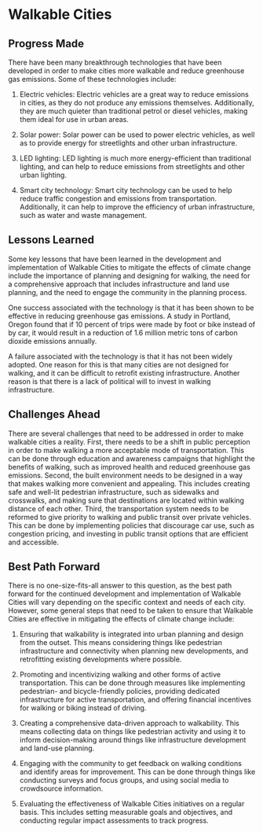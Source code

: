 # Walkable Cities

## Progress Made

There have been many breakthrough technologies that have been developed in order to make cities more walkable and reduce greenhouse gas emissions. Some of these technologies include:

1. Electric vehicles: Electric vehicles are a great way to reduce emissions in cities, as they do not produce any emissions themselves. Additionally, they are much quieter than traditional petrol or diesel vehicles, making them ideal for use in urban areas.

2. Solar power: Solar power can be used to power electric vehicles, as well as to provide energy for streetlights and other urban infrastructure.

3. LED lighting: LED lighting is much more energy-efficient than traditional lighting, and can help to reduce emissions from streetlights and other urban lighting.

4. Smart city technology: Smart city technology can be used to help reduce traffic congestion and emissions from transportation. Additionally, it can help to improve the efficiency of urban infrastructure, such as water and waste management.

## Lessons Learned

Some key lessons that have been learned in the development and implementation of Walkable Cities to mitigate the effects of climate change include the importance of planning and designing for walking, the need for a comprehensive approach that includes infrastructure and land use planning, and the need to engage the community in the planning process.

One success associated with the technology is that it has been shown to be effective in reducing greenhouse gas emissions. A study in Portland, Oregon found that if 10 percent of trips were made by foot or bike instead of by car, it would result in a reduction of 1.6 million metric tons of carbon dioxide emissions annually.

A failure associated with the technology is that it has not been widely adopted. One reason for this is that many cities are not designed for walking, and it can be difficult to retrofit existing infrastructure. Another reason is that there is a lack of political will to invest in walking infrastructure.

## Challenges Ahead

There are several challenges that need to be addressed in order to make walkable cities a reality. First, there needs to be a shift in public perception in order to make walking a more acceptable mode of transportation. This can be done through education and awareness campaigns that highlight the benefits of walking, such as improved health and reduced greenhouse gas emissions. Second, the built environment needs to be designed in a way that makes walking more convenient and appealing. This includes creating safe and well-lit pedestrian infrastructure, such as sidewalks and crosswalks, and making sure that destinations are located within walking distance of each other. Third, the transportation system needs to be reformed to give priority to walking and public transit over private vehicles. This can be done by implementing policies that discourage car use, such as congestion pricing, and investing in public transit options that are efficient and accessible.

## Best Path Forward

There is no one-size-fits-all answer to this question, as the best path forward for the continued development and implementation of Walkable Cities will vary depending on the specific context and needs of each city. However, some general steps that need to be taken to ensure that Walkable Cities are effective in mitigating the effects of climate change include:

1. Ensuring that walkability is integrated into urban planning and design from the outset. This means considering things like pedestrian infrastructure and connectivity when planning new developments, and retrofitting existing developments where possible.

2. Promoting and incentivizing walking and other forms of active transportation. This can be done through measures like implementing pedestrian- and bicycle-friendly policies, providing dedicated infrastructure for active transportation, and offering financial incentives for walking or biking instead of driving.

3. Creating a comprehensive data-driven approach to walkability. This means collecting data on things like pedestrian activity and using it to inform decision-making around things like infrastructure development and land-use planning.

4. Engaging with the community to get feedback on walking conditions and identify areas for improvement. This can be done through things like conducting surveys and focus groups, and using social media to crowdsource information.

5. Evaluating the effectiveness of Walkable Cities initiatives on a regular basis. This includes setting measurable goals and objectives, and conducting regular impact assessments to track progress.
